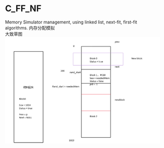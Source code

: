 # C_FF_NF
Memory Simulator management, using linked list, next-fit, first-fit algorithms. 内存分配模拟  
大致草图  
![image](./image/1.png)  
